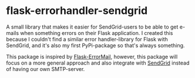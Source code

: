 # flask-errorhandler-sendgrid
A small library that makes it easier for SendGrid-users to be able to get e-mails when something errors on their Flask application. I created this because I couldn't find a similar error handler-library for Flask with SendGrid, and it's also my first PyPi-package so that's always something.

This package is inspired by [Flask-ErrorMail](https://github.com/jasonwyatt/Flask-ErrorMail), however, this package will focus on a more general approach and also integrate with [SendGrid](https://sendgrid.com/) instead of having our own SMTP-server.
